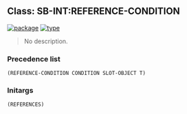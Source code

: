 ## Class: SB-INT:REFERENCE-CONDITION
[![package](https://img.shields.io/badge/Package-SB--INT-5f9ea0.svg?style=social&colorA=999999)](../) [![type](https://img.shields.io/badge/Type-Class-5f9ea0.svg?style=social&colorA=999999)](../#class) 

> No description.

### Precedence list
```
(REFERENCE-CONDITION CONDITION SLOT-OBJECT T)
```
### Initargs
```
(REFERENCES)
```
